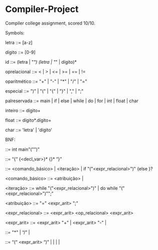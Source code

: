 # Compiler-Project

Compiler college assignment, scored 10/10.

Symbols:

letra ::= [a-z]

dígito ::= [0-9]

id ::= (letra | "_") (letra | "_" | dígito)*

oprelacional ::= <  |  >  |  <=  |  >=  |  ==  |  !=

oparitmético ::= "+"  |  "-"  |  "*"  |  "/"  |  "="

especial ::= ")"  |  "("  |  "{"  |  "}"  |  ","  |  ";"

palreservada ::= main  |  if  |  else  |  while  |  do  |  for  |  int  |  float  |  char

inteiro ::= dígito+

float ::= dígito*.dígito+

char ::= 'letra'  |  'dígito' 


BNF:

<programa> ::= int main"("")" <bloco>

<bloco> ::= “{“ {<decl_var>}* {<comando>}* “}”

<comando> ::= <comando_básico> | <iteração> | if "("<expr_relacional>")" <comando> {else <comando>}?

<comando_básico> ::= <atribuição> | <bloco>

<iteração> ::= while "("<expr_relacional>")" <comando> | do <comando> while "("<expr_relacional>")"";"

<atribuição> ::= <id> "=" <expr_arit> ";"

<expr_relacional> ::= <expr_arit> <op_relacional> <expr_arit>

<expr_arit> ::= <expr_arit> "+" <termo>   | <expr_arit> "-" <termo> | <termo>

<termo> ::= <termo> "*" <fator> | <termo> “/” <fator> | <fator>

<fator> ::= “(“ <expr_arit> “)” | <id> | <real> | <inteiro> | <char>
